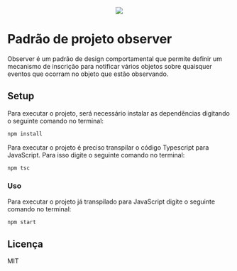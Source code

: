 <p align="center">
  <img src="https://refactoring.guru/images/patterns/cards/observer-mini.png"/>
<p/>

# Padrão de projeto observer

Observer é um padrão de design comportamental que permite definir um mecanismo de inscrição para notificar vários objetos sobre quaisquer eventos que ocorram no objeto que estão observando.

## Setup

Para executar o projeto, será necessário instalar as dependências digitando o seguinte comando no terminal:

```bash
npm install
```

Para executar o projeto é preciso transpilar o código Typescript para JavaScript. Para isso digite o seguinte comando no terminal:

```bash
npm tsc
```

### Uso

Para executar o projeto já transpilado para JavaScript digite o seguinte comando no terminal:

```bash
npm start
```

## Licença

MIT
